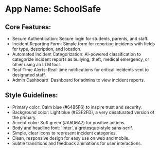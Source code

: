 # **App Name**: SchoolSafe

## Core Features:

- Secure Authentication: Secure login for students, parents, and staff.
- Incident Reporting Form: Simple form for reporting incidents with fields for type, description, and location.
- Automated Incident Categorization: AI-powered classification to categorize incident reports as bullying, theft, medical emergency, or other using an LLM tool.
- Real-Time Alerts: Real-time notifications for critical incidents sent to designated staff.
- Admin Dashboard: Dashboard for admins to view incident reports.

## Style Guidelines:

- Primary color: Calm blue (#64B5F6) to inspire trust and security.
- Background color: Light blue (#E3F2FD), a very desaturated version of the primary.
- Accent color: Soft green (#A5D6A7) for positive actions.
- Body and headline font: 'Inter', a grotesque-style sans-serif.
- Simple, clear icons to represent incident categories.
- Clean, responsive design for easy use on web and mobile.
- Subtle transitions and feedback animations for user interactions.